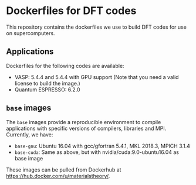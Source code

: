 # Dockerfiles for DFT codes

This repository contains the dockerfiles we use to build DFT codes for use on supercomputers.

## Applications
Dockerfiles for the following codes are available:
- VASP: 5.4.4 and 5.4.4 with GPU support (Note that you need a valid license to build the image.)
- Quantum ESPRESSO: 6.2.0

## `base` images
The `base` images provide a reproducible environment to compile applications with specific versions of compilers, libraries and MPI.
Currently, we have:
- `base-gnu`: Ubuntu 16.04 with gcc/gfortran 5.4.1, MKL 2018.3, MPICH 3.1.4
- `base-cuda`: Same as above, but with nvidia/cuda:9.0-ubuntu16.04 as base image

These images can be pulled from Dockerhub at https://hub.docker.com/u/materialstheory/.

